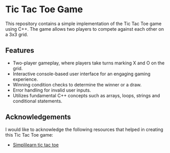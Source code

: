 # Tic Tac Toe Game

This repository contains a simple implementation of the Tic Tac Toe game using C++. The game allows two players to compete against each other on a 3x3 grid.

## Features

- Two-player gameplay, where players take turns marking X and O on the grid.
- Interactive console-based user interface for an engaging gaming experience.
- Winning condition checks to determine the winner or a draw.
- Error handling for invalid user inputs.
- Utilizes fundamental C++ concepts such as arrays, loops, strings and conditional statements.
## Acknowledgements

I would like to acknowledge the following resources that helped in creating this Tic Tac Toe game:
- [Simplilearn tic tac toe](https://youtu.be/dv_75WfQ1rA)
